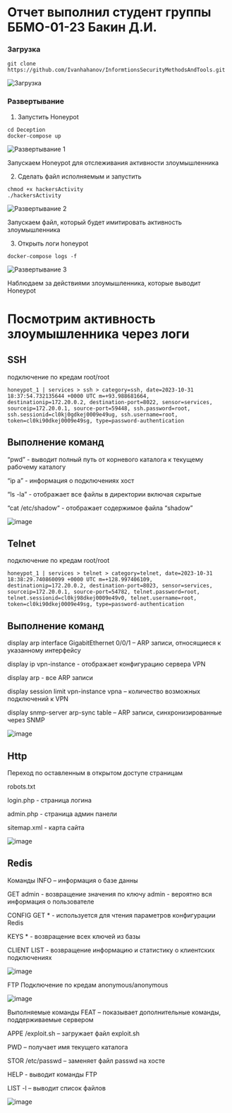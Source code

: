 # Отчет выполнил студент группы ББМО-01-23 Бакин Д.И.

### Загрузка

```
git clone https://github.com/Ivanhahanov/InformtionsSecurityMethodsAndTools.git
```
![Загрузка](https://github.com/xoz0r/Protected-Inform-Tech/assets/145142526/ee4fe80a-8b48-4f62-8eb5-5fe4bb7dd9c0)

### Развертывание

1. Запустить Honeypot

```
cd Deception
docker-compose up
```
![Развертывание 1](https://github.com/xoz0r/Protected-Inform-Tech/assets/145142526/c88063f3-176f-48dd-bb11-8a2d3a621c16)

Запускаем Honeypot для отслеживания активности злоумышленника

2. Сделать файл исполняемым и запустить

```
chmod +x hackersActivity
./hackersActivity
```
![Развертывание 2](https://github.com/xoz0r/Protected-Inform-Tech/assets/145142526/1664979a-0553-44ce-a253-9eafd63321da)

Запускаем файл, который будет имитировать активность злоумышленника

3. Открыть логи honeypot

```
docker-compose logs -f
```

![Развертывание 3](https://github.com/xoz0r/Protected-Inform-Tech/assets/145142526/f2399abb-9134-4208-8834-45ab31cf60e8)

Наблюдаем за действиями злоумышленника, которые выводит Honeypot

# Посмотрим активность злоумышленника через логи 
## SSH
подключение по кредам root/root
```
honeypot_1 | services > ssh > category=ssh, date=2023-10-31
18:37:54.732135644 +0000 UTC m=+93.988681664, destinationip=172.20.0.2, destination-port=8022, sensor=services, sourceip=172.20.0.1, source-port=59448, ssh.password=root,
ssh.sessionid=cl0kj0gdkej0009e49ug, ssh.username=root,
token=cl0ki90dkej0009e49sg, type=password-authentication
```
## Выполнение команд
“pwd” - выводит полный путь от корневого каталога к текущему рабочему каталогу

“ip a” - информация о подключениях хост

“ls -la” - отображает все файлы в директории включая скрытые

“cat /etc/shadow“ - отображает содержимое файла “shadow”

![image](https://github.com/xoz0r/Protected-Inform-Tech/assets/145142526/ec986fa9-d587-407e-915e-14e3e5e1aab5)

## Telnet
подключение по кредам root/root
```
honeypot_1 | services > telnet > category=telnet, date=2023-10-31
18:38:29.740860099 +0000 UTC m=+128.997406109, destinationip=172.20.0.2, destination-port=8023, sensor=services, sourceip=172.20.0.1, source-port=54782, telnet.password=root,
telnet.sessionid=cl0kj98dkej0009e49v0, telnet.username=root,
token=cl0ki90dkej0009e49sg, type=password-authentication
```
## Выполнение команд
display arp interface GigabitEthernet 0/0/1 – ARP записи, относящиеся к указанному интерфейсу

display ip vpn-instance - отображает конфигурацию сервера VPN

display arp - все ARP записи

display session limit vpn-instance vpna – количество возможных подключений к VPN

display snmp-server arp-sync table – ARP записи, синхронизированные через SNMP

![image](https://github.com/xoz0r/Protected-Inform-Tech/assets/145142526/db425335-4755-4de0-9eb0-96e5aa79e1d5)

## Http
Переход по оставленным в открытом доступе страницам

robots.txt

login.php - страница логина

admin.php - страница админ панели

sitemap.xml - карта сайта

![image](https://github.com/xoz0r/Protected-Inform-Tech/assets/145142526/25c3f49a-8225-45e4-b7de-7ec927b20453)

## Redis
Команды
INFO – информация о базе данны

GET admin - возвращение значения по ключу admin - вероятно вся информация о пользователе

CONFIG GET * - используется для чтения параметров конфигурации Redis

KEYS * - возвращение всех ключей из базы

CLIENT LIST - возвращение информацию и статистику о клиентских подключениях

![image](https://github.com/xoz0r/Protected-Inform-Tech/assets/145142526/cb8c7de1-b054-4634-9fd5-47bdaefc84ad)

FTP
Подключение по кредам anonymous/anonymous

![image](https://github.com/xoz0r/Protected-Inform-Tech/assets/145142526/d2a31f93-4295-42e7-8807-4a8b9d1f347a)

Выполняемые команды
FEAT – показывает дополнительные команды, поддерживаемые сервером

APPE /exploit.sh – загружает файл exploit.sh

PWD – получает имя текущего каталога

STOR /etc/passwd – заменяет файл passwd на хосте

HELP - выводит команды FTP

LIST -l – выводит список файлов

![image](https://github.com/xoz0r/Protected-Inform-Tech/assets/145142526/d081427f-f68f-473a-aefd-764079ac03a5)

